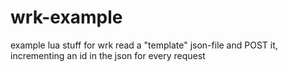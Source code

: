 # wrk-example
example lua stuff for wrk
read a "template" json-file and POST it, incrementing an id in the json for every request
